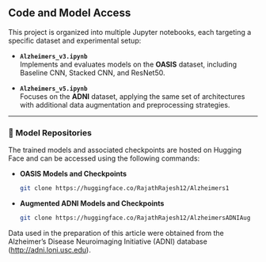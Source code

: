 ## Code and Model Access

This project is organized into multiple Jupyter notebooks, each targeting a specific dataset and experimental setup:

- **`Alzheimers_v3.ipynb`**  
  Implements and evaluates models on the **OASIS** dataset, including Baseline CNN, Stacked CNN, and ResNet50.

- **`Alzheimers_v5.ipynb`**  
  Focuses on the **ADNI** dataset, applying the same set of architectures with additional data augmentation and preprocessing strategies.

---

### 🔗 Model Repositories

The trained models and associated checkpoints are hosted on Hugging Face and can be accessed using the following commands:

- **OASIS Models and Checkpoints**
  ```bash
  git clone https://huggingface.co/RajathRajesh12/Alzheimers1

- **Augmented ADNI Models and Checkpoints**
  ```bash
  git clone https://huggingface.co/RajathRajesh12/AlzheimersADNIAug

Data used in the preparation of this article were obtained from the Alzheimer’s Disease Neuroimaging Initiative (ADNI) database (http://adni.loni.usc.edu).
